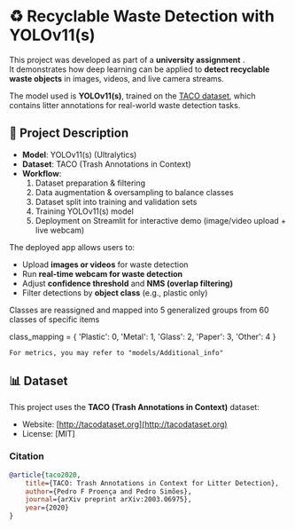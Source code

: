 # ♻️ Recyclable Waste Detection with YOLOv11(s)

This project was developed as part of a **university assignment** .  
It demonstrates how deep learning can be applied to **detect recyclable waste objects** in images, videos, and live camera streams.

The model used is **YOLOv11(s)**, trained on the [TACO dataset](http://tacodataset.org), which contains litter annotations for real-world waste detection tasks.  

## 📖 Project Description

- **Model**: YOLOv11(s) (Ultralytics)  
- **Dataset**: TACO (Trash Annotations in Context)  
- **Workflow**:
  1. Dataset preparation & filtering  
  2. Data augmentation & oversampling to balance classes  
  3. Dataset split into training and validation sets  
  4. Training YOLOv11(s) model  
  5. Deployment on Streamlit for interactive demo (image/video upload + live webcam)  

The deployed app allows users to:
- Upload **images or videos** for waste detection  
- Run **real-time webcam for waste detection**  
- Adjust **confidence threshold** and **NMS (overlap filtering)**  
- Filter detections by **object class** (e.g., plastic only)  

Classes are reassigned and mapped into 5 generalized groups from 60 classes of specific items

class_mapping = {
    'Plastic': 0,
    'Metal': 1,
    'Glass': 2,
    'Paper': 3,
    'Other': 4
}

    For metrics, you may refer to "models/Additional_info"

## 📊 Dataset
This project uses the **TACO (Trash Annotations in Context)** dataset:  
- Website: [http://tacodataset.org](http://tacodataset.org)  
- License: [MIT]

### Citation
```bibtex
@article{taco2020,
    title={TACO: Trash Annotations in Context for Litter Detection},
    author={Pedro F Proença and Pedro Simões},
    journal={arXiv preprint arXiv:2003.06975},
    year={2020}
}
